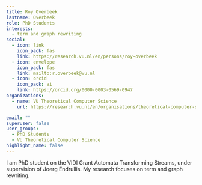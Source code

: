 ```yaml
---
title: Roy Overbeek
lastname: Overbeek
role: PhD Students
interests:
  - term and graph rewriting
social:
  - icon: link
    icon_pack: fas
    link: https://research.vu.nl/en/persons/roy-overbeek
  - icon: envelope
    icon_pack: fas
    link: mailto:r.overbeek@vu.nl
  - icon: orcid
    icon_pack: ai
    link: https://orcid.org/0000-0003-0569-0947
organizations:
  - name: VU Theoretical Computer Science
    url: https://research.vu.nl/en/organisations/theoretical-computer-science-4/persons/

email: ""
superuser: false
user_groups:
  - PhD Students
  - VU Theoretical Computer Science
highlight_name: false
---
```


I am PhD student on the VIDI Grant Automata Transforming Streams, under supervision of Joerg Endrullis. My research focuses on term and graph rewriting.
